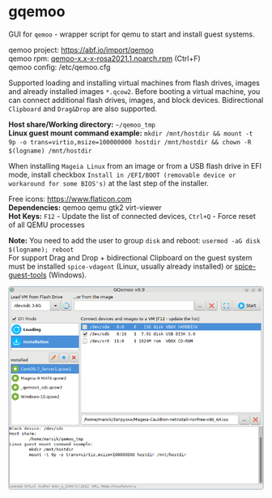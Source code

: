 # gqemoo
GUI for `qemoo` - wrapper script for qemu to start and install guest systems.  
  
qemoo project: https://abf.io/import/qemoo  
qemoo rpm: [qemoo-x.x-x-rosa2021.1.noarch.rpm](https://mirror.yandex.ru/rosa/rosa2021.1/repository/x86_64/contrib/release) (Ctrl+F)  
qemoo config: /etc/qemoo.cfg  
  
Supported loading and installing virtual machines from flash drives, images and already installed images `*.qcow2`. Before booting a virtual machine, you can connect additional flash drives, images, and block devices. Bidirectional `Clipboard` and `Drag&Drop` are also supported.  
  
**Host share/Working directory:** `~/qemoo_tmp`  
**Linux guest mount command example:** `mkdir /mnt/hostdir && mount -t 9p -o trans=virtio,msize=100000000 hostdir /mnt/hostdir && chown -R $(logname) /mnt/hostdir`
  
When installing `Mageia Linux` from an image or from a USB flash drive in EFI mode, install checkbox `Install in /EFI/BOOT (removable device or workaround for some BIOS's)` at the last step of the installer.
  
Free icons: https://www.flaticon.com  
**Dependencies:** qemoo qemu gtk2 virt-viewer  
**Hot Keys:** `F12` - Update the list of connected devices, `Ctrl+Q` - Force reset of all QEMU processes  
  
**Note:** You need to add the user to group `disk` and reboot: `usermod -aG disk $(logname); reboot`  
For support Drag and Drop + bidirectional Clipboard on the guest system must be installed `spice-vdagent` (Linux, usually already installed) or [spice-guest-tools](https://www.spice-space.org/download/windows/spice-guest-tools/spice-guest-tools-latest.exe) (Windows).  
  
![](https://github.com/AKotov-dev/gqemoo/blob/main/ScreenShot6.png)
